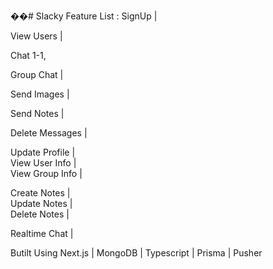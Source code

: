 ��#   S l a c k y 
 
 
Feature List :
   SignUp  |  
   
   View Users  |  
   
   Chat 1-1,
   
   Group Chat  |  
   
   Send Images  |  
   
   Send Notes  |  
   
   Delete Messages  |  
   
   Update Profile  |  
   View User Info  |  
   View Group Info  |  

   Create Notes  |  
   Update Notes  |  
   Delete Notes  |  

   Realtime Chat  |  

Butilt Using Next.js  |  MongoDB  |  Typescript  |  Prisma  |  Pusher



